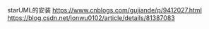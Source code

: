 starUML的安装
https://www.cnblogs.com/gujiande/p/9412027.html
https://blog.csdn.net/jonwu0102/article/details/81387083